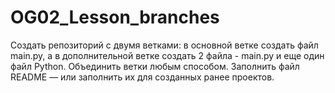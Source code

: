 # OG02_Lesson_branches
 Создать репозиторий с двумя ветками: в основной ветке создать файл main.py, а в  дополнительной ветке создать 2 файла - main.py и еще один файл Python. Объединить ветки любым способом. Заполнить файл README — или заполнить их для созданных ранее проектов.
